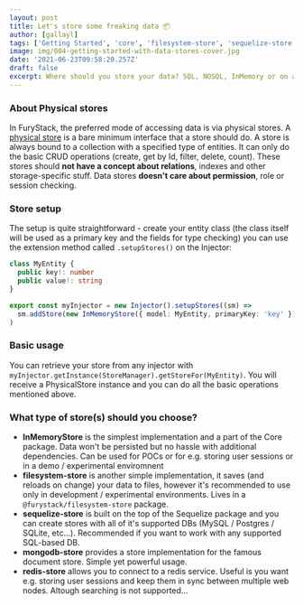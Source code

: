 ```yaml
---
layout: post
title: Let's store some freaking data 📦
author: [gallayl]
tags: ['Getting Started', 'core', 'filesystem-store', 'sequelize-store', 'mongodb-store', 'redis-store']
image: img/004-getting-started-with-data-stores-cover.jpg
date: '2021-06-23T09:58:20.257Z'
draft: false
excerpt: Where should you store your data? SQL, NOSQL, InMemory or on a sticky note on the back of your pillow? Doesn't matter if you have a PhysicalStore implementation...
---
```


### About Physical stores

In FuryStack, the preferred mode of accessing data is via physical stores. A [physical store](https://github.com/furystack/furystack/blob/develop/packages/core/src/models/physical-store.ts) is a bare minimum interface that a store should do. A store is always bound to a collection with a specified type of entities. It can only do the basic CRUD operations (create, get by Id, filter, delete, count). These stores should **not have a concept about relations**, indexes and other storage-specific stuff. Data stores **doesn't care about permission**, role or session checking.

### Store setup

The setup is quite straightforward - create your entity class (the class itself will be used as a primary key and the fields for type checking) you can use the extension method called `.setupStores()` on the Injector:


```ts
class MyEntity {
  public key!: number
  public value!: string
}

export const myInjector = new Injector().setupStores((sm) =>
  sm.addStore(new InMemoryStore({ model: MyEntity, primaryKey: 'key' })),
)
```

### Basic usage

You can retrieve your store from any injector with `myInjector.getInstance(StoreManager).getStoreFor(MyEntity)`. You will receive a PhysicalStore instance and you can do all the basic operations mentioned above.

### What type of store(s) should you choose?
 - **InMemoryStore** is the simplest implementation and a part of the Core package. Data won't be persisted but no hassle with additional dependencies. Can be used for POCs or for e.g. storing user sessions or in a demo / experimental enviromnent
 - **filesystem-store** is another simple implementation, it saves (and reloads on change) your data to files, however it's recommended to use only in development / experimental environments. Lives in a `@furystack/filesystem-store` package.
 - **sequelize-store** is built on the top of the Sequelize package and you can create stores with all of it's supported DBs (MySQL / Postgres / SQLite, etc...). Recommended if you want to work with any supported SQL-based DB.
 - **mongodb-store** provides a store implementation for the famous document store. Simple yet powerful usage.
 - **redis-store** allows you to connect to a redis service. Useful is you want e.g. storing user sessions and keep them in sync between multiple web nodes. Altough searching is not supported...